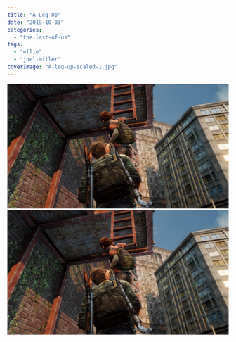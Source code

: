 ```yaml
---
title: "A Leg Up"
date: "2019-10-03"
categories: 
  - "the-last-of-us"
tags: 
  - "ellie"
  - "joel-miller"
coverImage: "A-leg-up-scaled-1.jpg"
---
```


[![](images/A-leg-up-scaled-1.jpg)](images/A-leg-up-scaled-1.jpg)
[![](images/A-leg-up-scaled-1.jpg)](images/A-leg-up-scaled-1.jpg)
